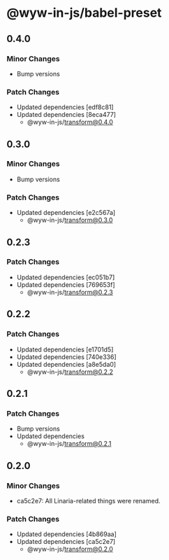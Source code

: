 # @wyw-in-js/babel-preset

## 0.4.0

### Minor Changes

- Bump versions

### Patch Changes

- Updated dependencies [edf8c81]
- Updated dependencies [8eca477]
  - @wyw-in-js/transform@0.4.0

## 0.3.0

### Minor Changes

- Bump versions

### Patch Changes

- Updated dependencies [e2c567a]
  - @wyw-in-js/transform@0.3.0

## 0.2.3

### Patch Changes

- Updated dependencies [ec051b7]
- Updated dependencies [769653f]
  - @wyw-in-js/transform@0.2.3

## 0.2.2

### Patch Changes

- Updated dependencies [e1701d5]
- Updated dependencies [740e336]
- Updated dependencies [a8e5da0]
  - @wyw-in-js/transform@0.2.2

## 0.2.1

### Patch Changes

- Bump versions
- Updated dependencies
  - @wyw-in-js/transform@0.2.1

## 0.2.0

### Minor Changes

- ca5c2e7: All Linaria-related things were renamed.

### Patch Changes

- Updated dependencies [4b869aa]
- Updated dependencies [ca5c2e7]
  - @wyw-in-js/transform@0.2.0
